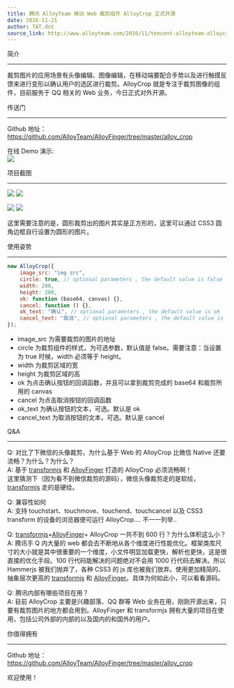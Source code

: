 ```yaml
---
title: 腾讯 AlloyTeam 移动 Web 裁剪组件 AlloyCrop 正式开源
date: 2016-11-21
author: TAT.dnt
source_link: http://www.alloyteam.com/2016/11/tencent-alloyteam-alloycrop-official-mobile-web-clipping-components-open-source/
---
```


简介  

* * *

裁剪图片的应用场景有头像编辑、图像编辑，在移动端要配合手势以及进行触摸反馈来进行变形以确认用户的选区进行裁剪。AlloyCrop 就是专注于裁剪图像的组件，目前服务于 QQ 相关的 Web 业务，今日正式对外开源。

传送门  

* * *

Github 地址：<https://github.com/AlloyTeam/AlloyFinger/tree/master/alloy_crop>

在线 Demo 演示:  
![](http://images2015.cnblogs.com/blog/105416/201611/105416-20161117111050545-396487242.png)

项目截图  

* * *

![](http://images2015.cnblogs.com/blog/105416/201611/105416-20161117111104279-1013796781.png) ![](http://images2015.cnblogs.com/blog/105416/201611/105416-20161117111127857-178909467.png)

![](http://images2015.cnblogs.com/blog/105416/201611/105416-20161117111133623-58070903.png) ![](http://images2015.cnblogs.com/blog/105416/201611/105416-20161117111137904-2054286801.png)

这里需要注意的是，圆形裁剪出的图片其实是正方形的，这里可以通过 CSS3 圆角边框自行设置为圆形的图片。

使用姿势  

* * *

```javascript
new AlloyCrop({
    image_src: "img src",
    circle: true, // optional parameters , the default value is false
    width: 200,
    height: 200,
    ok: function (base64, canvas) {},
    cancel: function () {},
    ok_text: "确认", // optional parameters , the default value is ok
    cancel_text: "取消", // optional parameters , the default value is cancel
});
```

-   image_src 为需要裁剪的图片的地址
-   circle 为裁剪组件的样式，为可选参数，默认值是 false。需要注意：当设置为 true 时候，width 必须等于 height。
-   width 为裁剪区域的宽
-   height 为裁剪区域的高
-   ok 为点击确认按钮的回调函数，并且可以拿到裁剪完成的 base64 和裁剪所用的 canvas
-   cancel 为点击取消按钮的回调函数
-   ok_text 为确认按钮的文本，可选。默认是 ok
-   cancel_text 为取消按钮的文本，可选。默认是 cancel

Q&A  

* * *

Q: 对比了下微信的头像裁剪，为什么基于 Web 的 AlloyCrop 比微信 Native 还要流畅？为什么？为什么？  
A: 基于 [transformjs](https://github.com/AlloyTeam/AlloyTouch/tree/master/transformjs) 和 [AlloyFinger](https://github.com/AlloyTeam/AlloyFinger) 打造的 AlloyCrop 必须流畅啊！  
这里猜测下（因为看不到微信裁剪的源码），微信头像裁剪走的是软绘，[transformjs](https://github.com/AlloyTeam/AlloyTouch/tree/master/transformjs) 走的是硬绘。

Q: 兼容性如何  
A: 支持 touchstart、touchmove、touchend、touchcancel 以及 CSS3 transform 的设备的浏览器便可运行 AlloyCrop.... 不一一列举..

Q: [transformjs](https://github.com/AlloyTeam/AlloyTouch/tree/master/transformjs)+[AlloyFinger](https://github.com/AlloyTeam/AlloyFinger)+ AlloyCrop 一共不到 600 行？为什么体积这么小？  
A: 腾讯手 Q 内大量的 web 都会去不断地从各个维度进行性能优化。框架类库尺寸的大小就是其中很重要的一个维度，小文件明显加载更快，解析也更快，这是很直接的优化手段。100 行代码能解决的问题绝对不会用 1000 行代码去解决。所以 Hammerjs 被我们抛弃了，各种 CSS3 的 js 库也被我们放弃。使用更加精简的、抽象层次更高的 [transformjs](https://github.com/AlloyTeam/AlloyTouch/tree/master/transformjs) 和 [AlloyFinger](https://github.com/AlloyTeam/AlloyFinger)。具体为何如此小，可以看看源码。

Q: 腾讯内部有哪些项目在用？  
A: 目前 AlloyCrop 主要是兴趣部落、QQ 群等 Web 业务在用，刚刚开源出来，只要有裁剪图片的地方都会用到。AlloyFinger 和 transformjs 拥有大量的项目在使用，包括公司外部的内部的以及国内的和国外的用户。

你值得拥有  

* * *

Github 地址：<https://github.com/AlloyTeam/AlloyFinger/tree/master/alloy_crop>

欢迎使用！